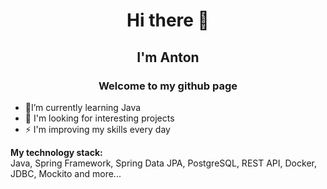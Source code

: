 <h1 align="center">Hi there 👋</h1>

<h2 align="center">I'm Anton</h2>

<h3 align="center">Welcome to my github page</h3>

<ul>
  <li>🌱I’m currently learning Java</li>
<li>🔭 I'm looking for interesting projects</li>
<li>⚡ I'm improving my skills every day</li>
  </ul>
  <p>
<b>My technology stack:</b><br>
Java, Spring Framework, Spring Data JPA, PostgreSQL, REST API, Docker, JDBC, Mockito and more...
  </p>

<!--
**antbaranov/antbaranov** is a ✨ _special_ ✨ repository because its `README.md` (this file) appears on your GitHub profile.

Here are some ideas to get you started:

- 🔭 I’m currently working on ...
- 🌱 I’m currently learning ...
- 👯 I’m looking to collaborate on ...
- 🤔 I’m looking for help with ...
- 💬 Ask me about ...
- 📫 How to reach me: ...
- 😄 Pronouns: ...
- ⚡ Fun fact: ...
-->

